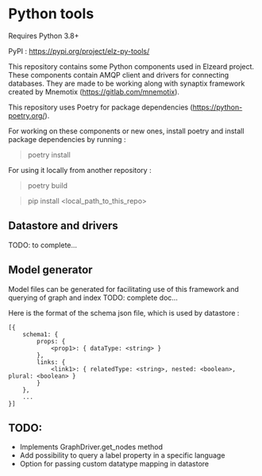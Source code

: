 # Python tools

Requires Python 3.8+

PyPI : https://pypi.org/project/elz-py-tools/

This repository contains some Python components used in Elzeard project.
These components contain AMQP client and drivers for connecting databases. They are made to be working along with synaptix framework created by Mnemotix (https://gitlab.com/mnemotix).

This repository uses Poetry for package dependencies (https://python-poetry.org/).

For working on these components or new ones, install poetry and install package dependencies by running :

> poetry install

For using it locally from another repository :

> poetry build

> pip install <local_path_to_this_repo>


## Datastore and drivers

TODO: to complete...


## Model generator

Model files can be generated for facilitating use of this framework and querying of graph and index
TODO: complete doc...

Here is the format of the schema json file, which is used by datastore :
```
[{
    schema1: {
        props: {
            <prop1>: { dataType: <string> }
        },
        links: {
            <link1>: { relatedType: <string>, nested: <boolean>, plural: <boolean> }
        }
    },
    ...
}]
```

## TODO:

- Implements GraphDriver.get_nodes method
- Add possibility to query a label property in a specific language
- Option for passing custom datatype mapping in datastore